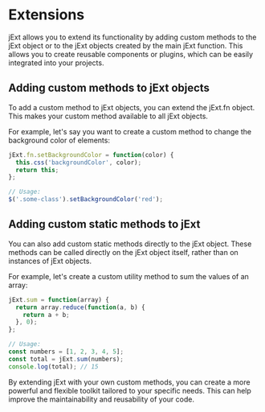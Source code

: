 # Extensions

jExt allows you to extend its functionality by adding custom methods to the jExt object or to the jExt objects created by the main jExt function. 
This allows you to create reusable components or plugins, which can be easily integrated into your projects.

## Adding custom methods to jExt objects

To add a custom method to jExt objects, you can extend the jExt.fn object. This makes your custom method available to all jExt objects.

For example, let's say you want to create a custom method to change the background color of elements:

``` javascript
jExt.fn.setBackgroundColor = function(color) {
  this.css('backgroundColor', color);
  return this;
};

// Usage:
$('.some-class').setBackgroundColor('red');
```

## Adding custom static methods to jExt

You can also add custom static methods directly to the jExt object. These methods can be called directly on the jExt object itself, rather than on instances of jExt objects.

For example, let's create a custom utility method to sum the values of an array:

``` javascript
jExt.sum = function(array) {
  return array.reduce(function(a, b) {
    return a + b;
  }, 0);
};

// Usage:
const numbers = [1, 2, 3, 4, 5];
const total = jExt.sum(numbers);
console.log(total); // 15
```

By extending jExt with your own custom methods, you can create a more powerful and flexible toolkit tailored to your specific needs. 
This can help improve the maintainability and reusability of your code.